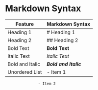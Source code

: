 # Markdown Syntax 
| Feature | Markdown Syntax |
|--------|-------------|
| Heading 1 | # Heading 1       |
| Heading 2 | ## Heading 2     |
| Bold Text | 	**Bold Text**  |
| Italic Text | *Italic Text*  |
| Bold and Italic | ***Bold and Italic*** |
| Unordered List | - Item 1 |
                   - Item 2
